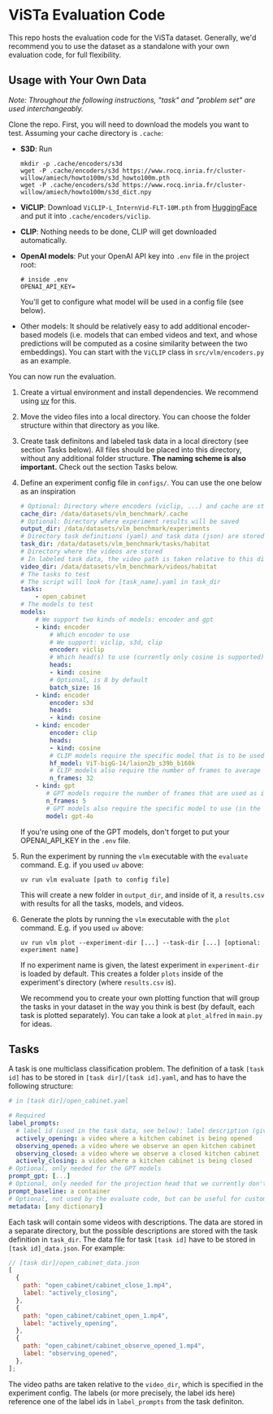 # ViSTa Evaluation Code

This repo hosts the evaluation code for the ViSTa dataset. Generally, we'd recommend you to use the dataset as a standalone with your own evaluation code, for full flexibility.

## Usage with Your Own Data

_Note: Throughout the following instructions, "task" and "problem set" are used interchangeably._

Clone the repo. First, you will need to download the models you want to test. Assuming your cache directory is `.cache`:

- **S3D**: Run

  ```shell
  mkdir -p .cache/encoders/s3d
  wget -P .cache/encoders/s3d https://www.rocq.inria.fr/cluster-willow/amiech/howto100m/s3d_howto100m.pth
  wget -P .cache/encoders/s3d https://www.rocq.inria.fr/cluster-willow/amiech/howto100m/s3d_dict.npy
  ```

- **ViCLIP**: Download `ViCLIP-L_InternVid-FLT-10M.pth` from [HuggingFace](https://huggingface.co/OpenGVLab/ViCLIP/tree/main) and put it into `.cache/encoders/viclip`.

- **CLIP**: Nothing needs to be done, CLIP will get downloaded automatically.

- **OpenAI models**: Put your OpenAI API key into `.env` file in the project root:

  ```shell
  # inside .env
  OPENAI_API_KEY=
  ```

  You'll get to configure what model will be used in a config file (see below).

- Other models: It should be relatively easy to add additional encoder-based models (i.e. models that can embed videos and text, and whose predictions will be computed as a cosine similarity between the two embeddings). You can start with the `ViCLIP` class in `src/vlm/encoders.py` as an example.

You can now run the evaluation.

1. Create a virtual environment and install dependencies. We recommend using [uv](https://docs.astral.sh/uv/getting-started/installation/) for this.

2. Move the video files into a local directory. You can choose the folder structure within that directory as you like.
3. Create task definitons and labeled task data in a local directory (see section Tasks below). All files should be placed into this directory, without any additional folder structure. **The naming scheme is also important.** Check out the section Tasks below.
4. Define an experiment config file in `configs/`. You can use the one below as an inspiration

   ```yaml
   # Optional: Directory where encoders (viclip, ...) and cache are stored
   cache_dir: /data/datasets/vlm_benchmark/.cache
   # Optional: Directory where experiment results will be saved
   output_dir: /data/datasets/vlm_benchmark/experiments
   # Directory task definitions (yaml) and task data (json) are stored
   task_dir: /data/datasets/vlm_benchmark/tasks/habitat
   # Directory where the videos are stored
   # In labeled task data, the video path is taken relative to this directory
   video_dir: /data/datasets/vlm_benchmark/videos/habitat
   # The tasks to test
   # The script will look for [task_name].yaml in task_dir
   tasks:
       - open_cabinet
   # The models to test
   models:
       # We support two kinds of models: encoder and gpt
       - kind: encoder
           # Which encoder to use
           # We support: viclip, s3d, clip
           encoder: viclip
           # Which head(s) to use (currently only cosine is supported)
           heads:
           - kind: cosine
           # Optional, is 8 by default
           batch_size: 16
       - kind: encoder
           encoder: s3d
           heads:
           - kind: cosine
       - kind: encoder
           encoder: clip
           heads:
           - kind: cosine
           # CLIP models require the specific model that is to be used
           hf_model: ViT-bigG-14/laion2b_s39b_b160k
           # CLIP models also require the number of frames to average over
           n_frames: 32
       - kind: gpt
          # GPT models require the number of frames that are used as input
          n_frames: 5
          # GPT models also require the specific model to use (in the format you'd specify it in the OAI API)
          model: gpt-4o
   ```

   If you're using one of the GPT models, don't forget to put your OPENAI_API_KEY in the `.env` file.

5. Run the experiment by running the `vlm` executable with the `evaluate` command. E.g. if you used `uv` above:

   ```shell
   uv run vlm evaluate [path to config file]
   ```

   This will create a new folder in `output_dir`, and inside of it, a `results.csv` with results for all the tasks, models, and videos.

6. Generate the plots by running the `vlm` executable with the `plot` command. E.g. if you used `uv` above:

   ```shell
   uv run vlm plot --experiment-dir [...] --task-dir [...] [optional: experiment name]
   ```

   If no experiment name is given, the latest experiment in `experiment-dir` is loaded by default. This creates a folder `plots` inside of the experiment's directory (where `results.csv` is).

   We recommend you to create your own plotting function that will group the tasks in your dataset in the way you think is best (by default, each task is plotted separately). You can take a look at `plot_alfred` in `main.py` for ideas.

## Tasks

A task is one multiclass classification problem. The definition of a task `[task id]` has to be stored in `[task dir]/[task id].yaml`, and has to have the following structure:

```yaml
# in [task dir]/open_cabinet.yaml

# Required
label_prompts:
  # label id (used in the task data, see below): label description (given to the evaluation head / to gpt as a part of the prompt)
  actively_opening: a video where a kitchen cabinet is being opened
  observing_opened: a video where we observe an open kitchen cabinet
  observing_closed: a video where we observe a closed kitchen cabinet
  actively_closing: a video where a kitchen cabinet is being closed
# Optional, only needed for the GPT models
prompt_gpt: [...]
# Optional, only needed for the projection head that we currently don't support
prompt_baseline: a container
# Optional, not used by the evaluate code, but can be useful for custom plotting
metadata: [any dictionary]
```

Each task will contain some videos with descriptions. The data are stored in a separate directory, but the possible descriptions are stored with the task definition in `task_dir`. The data file for task `[task id]` have to be stored in `[task id]_data.json`. For example:

```js
// [task dir]/open_cabinet_data.json
[
  {
    path: "open_cabinet/cabinet_close_1.mp4",
    label: "actively_closing",
  },
  {
    path: "open_cabinet/cabinet_open_1.mp4",
    label: "actively_opening",
  },
  {
    path: "open_cabinet/cabinet_observe_opened_1.mp4",
    label: "observing_opened",
  },
];
```

The video paths are taken relative to the `video_dir`, which is specified in the experiment config. The labels (or more precisely, the label ids here) reference one of the label ids in `label_prompts` from the task definiton.
